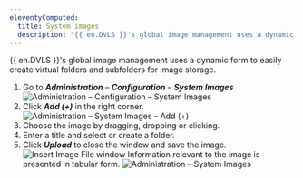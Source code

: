 ```yaml
---
eleventyComputed:
  title: System images
  description: "{{ en.DVLS }}'s global image management uses a dynamic form to easily create virtual folders and subfolders for image storage."
---
```

{{ en.DVLS }}'s global image management uses a dynamic form to easily create virtual folders and subfolders for image storage.

1. Go to ***Administration*** – ***Configuration*** – ***System Images***
![Administration – Configuration – System Images](https://cdnweb.devolutions.net/docs/docs_en_server_ServerOp6059.png)
1. Click ***Add (+)*** in the right corner.
 ![Administration – System Images – Add (+)](https://cdnweb.devolutions.net/docs/docs_en_server_ServerOp6061.png)
1. Choose the image by dragging, dropping or clicking.
1. Enter a title and select or create a folder.
1. Click ***Upload*** to close the window and save the image.
 ![Insert Image File window](https://cdnweb.devolutions.net/docs/docs_en_server_ServerOp6062.png)
Information relevant to the image is presented in tabular form.
 ![Administration – System Images](https://cdnweb.devolutions.net/docs/docs_en_server_ServerOp6058.png)
